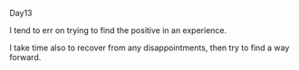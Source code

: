 Day13

I tend to err on trying to find the positive in an experience.

I take time also to recover from any disappointments, then try to find a way forward.
